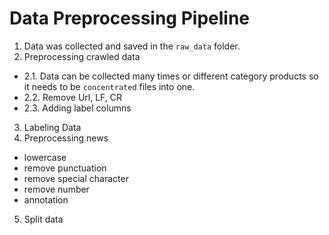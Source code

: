 # Data Preprocessing Pipeline
1. Data was collected and saved in the `raw_data` folder.
2. Preprocessing crawled data
- 2.1. Data can be collected many times or different category products so it needs to be `concentrated` files into one.
- 2.2. Remove Url, LF, CR  
- 2.3. Adding label columns
3. Labeling Data
4. Preprocessing news
- lowercase
- remove punctuation
- remove special character
- remove number
- annotation                        
5. Split data 
